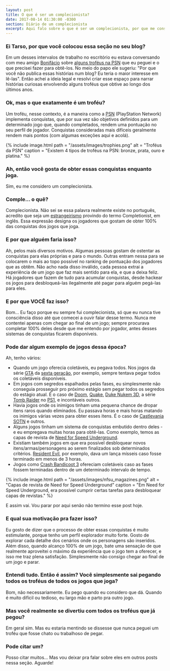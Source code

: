 ```yaml
---
layout: post
title: O que é ser um complecionista?
date: 2017-08-14 01:30:00 -0300
section: Diário de um complecionista
excerpt: Aqui falo sobre o que é ser um complecionista, por que me considero um e o que me motiva a sê-lo.
---
```


### Ei Tarso, por que você colocou essa seção no seu blog?

Em um desses intervalos de trabalho no escritório eu estava conversando com meu amigo [Bonifácio](https://medium.com/@bonifacio2/) sobre [alguns troféus na PSN](https://psnprofiles.com/tnaires) que eu peguei e o que precisei fazer para obtê-los. No meio do papo ele sugeriu: "Por que você não publica essas histórias num blog? Eu teria o maior interesse em lê-las". Então achei a ideia legal e resolvi criar esse espaço para narrar histórias curiosas envolvendo alguns troféus que obtive ao longo dos últimos anos.

### Ok, mas o que exatamente é um troféu?

Um troféu, nesse contexto, é a maneira como a [PSN](https://pt.wikipedia.org/wiki/PlayStation_Network) (PlayStation Network) implementa conquistas, que por sua vez são objetivos definidos para um determinado jogo que, quando completados, rendem uma pontuação no seu perfil de jogador. Conquistas consideradas mais difíceis geralmente rendem mais pontos (com algumas exceções aqui e acolá).

{%
  include image.html
  path = "/assets/images/trophies.png"
  alt = "Troféus da PSN"
  caption = "Existem 4 tipos de troféus na PSN: bronze, prata, ouro e platina."
%}

### Ah, então você gosta de obter essas conquistas enquanto joga.

Sim, eu me considero um complecionista.

### Comple... o quê?

Complecionista. Não sei se essa palavra realmente existe no português, acredito que seja um [estrangeirismo](https://pt.wikipedia.org/wiki/Estrangeirismo) provindo do termo Completionist, em inglês. Essa expressão designa os jogadores que gostam de obter 100% das conquistas dos jogos que joga.

### E por que alguém faria isso?

Ah, pelos mais diversos motivos. Algumas pessoas gostam de ostentar as conquistas para elas próprias e para o mundo. Outras entram nessa para se colocarem o mais ao topo possível no ranking de pontuação dos jogadores que as obtêm. Não acho nada disso inválido, cada pessoa extrai a experiência de um jogo que faz mais sentido para ela, e que a deixa feliz. Há jogadores que fazem de tudo para acumular conquistas, desde hackear os jogos para desbloqueá-las ilegalmente até pagar para alguém pegá-las para eles.

### E por que VOCÊ faz isso?

Bom... Eu faço porque eu sempre fui complecionista, só que eu nunca tive consciência disso até que comecei a ouvir falar desse termo. Nunca me contentei apenas com chegar ao final de um jogo; sempre procurava completar 100% deles desde que me entendo por jogador, antes desses sistemas de conquistas ficarem disponíveis.

### Pode dar algum exemplo de jogos dessa época?

Ah, tenho vários:

- Quando um jogo oferecia coletáveis, eu pegava todos. Nos jogos da série [GTA](https://pt.wikipedia.org/wiki/Grand_Theft_Auto) da [sexta geração](https://pt.wikipedia.org/wiki/Consoles_de_videogame_de_sexta_gera%C3%A7%C3%A3o), por exemplo, sempre tentava pegar todos os coletáveis disponíveis.
- Em jogos com segredos espalhados pelas fases, eu simplesmente não conseguia prosseguir pro próximo estágio sem pegar todos os segredos do estágio atual. É o caso de [Doom](https://pt.wikipedia.org/wiki/Doom_(s%C3%A9rie)), [Quake](https://pt.wikipedia.org/wiki/Quake), [Duke Nukem 3D](https://pt.wikipedia.org/wiki/Duke_Nukem_3D), a série [Tomb Raider](https://pt.wikipedia.org/wiki/Tomb_Raider) no [PS1](https://pt.wikipedia.org/wiki/PlayStation_(console)), e incontáveis outros.
- Havia jogos onde os inimigos tinham uma pequena chance de dropar itens raros quando eliminados. Eu passava horas e mais horas matando os inimigos várias vezes para obter esses itens. É o caso de [Castlevania SOTN](https://pt.wikipedia.org/wiki/Castlevania:_Symphony_of_the_Night) e outros.
- Alguns jogos tinham um sistema de conquistas embutido dentro deles - e eu empregava muitas horas para obtê-las. Como exemplo, temos as capas de revista de [Need for Speed Underground](https://pt.wikipedia.org/wiki/Need_for_Speed:_Underground).
- Existiam também jogos em que era possível desbloquear novos itens/armas/personagens ao serem finalizados sob determinados critérios. [Resident Evil](https://pt.wikipedia.org/wiki/Resident_Evil_(jogo_eletr%C3%B4nico)), por exemplo, dava um lança mísseis caso fosse terminado em menos de 3 horas.
- Jogos como [Crash Bandicoot 3](https://pt.wikipedia.org/wiki/Crash_Bandicoot:_Warped) ofereciam coletáveis caso as fases fossem terminadas dentro de um determinado intervalo de tempo.

{%
  include image.html
  path = "/assets/images/nfsu_magazines.png"
  alt = "Capas de revista de Need for Speed Underground"
  caption = "Em Need for Speed Underground, era possível cumprir certas tarefas para desbloquear capas de revistas."
%}

E assim vai. Vou parar por aqui senão não termino esse post hoje.

### E qual sua motivação pra fazer isso?

Eu gosto de dizer que o processo de obter essas conquistas é muito estimulante, porque tenho um perfil explorador muito forte. Gosto de explorar cada detalhe dos cenários onde os personagens são inseridos. Além disso, quando alcanço 100% de um jogo, bate uma sensação de que realmente aproveitei o máximo da experiência que o jogo tem a oferecer, e isso me traz plena satisfação. Simplesmente não consigo chegar ao final de um jogo e parar.

### Entendi tudo. Então é assim? Você simplesmente sai pegando todos os troféus de todos os jogos que joga?

Bom, não necessariamente. Eu pego quando eu considero que dá. Quando é muito difícil ou tedioso, eu largo mão e parto pra outro jogo.

### Mas você realmente se divertiu com todos os troféus que já pegou?

Em geral sim. Mas eu estaria mentindo se dissesse que nunca peguei um troféu que fosse chato ou trabalhoso de pegar.

### Pode citar um?

Posso citar muitos... Mas vou deixar pra falar sobre eles em outros posts nessa seção. Aguarde!
